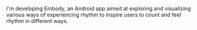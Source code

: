 I'm developing Embody, an Android app aimed at exploring and visualizing various ways of experiencing rhythm to inspire users to count and feel rhythm in different ways.
